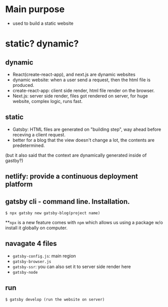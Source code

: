 # Main purpose
- used to build a static website

# static? dynamic?
## dynamic
- React(create-react-app), and next.js are dynamic websites
- dynamic website: when a user send a request, then the html file is produced.
- create-react-app: client side render, html file render on the browser.
- Next.js: server side render, files got rendered on server, for huge website, complex logic, runs fast.

## static
- Gatsby: HTML files are generated on "building step", way ahead before receving a client request.
- better for a blog that the view doesn't change a lot, the contents are predetermined.

(but it also said that the context are dynamically generated inside of gastby?)

## netlify: provide a continuous deployment platform

## gatsby cli - command line. Installation.
```
$ npx gatsby new gatsby-blog(project name)
```
**```npx``` is a new feature comes with ```npm``` which allows us using a package w/o install it globally on computer.

## navagate 4 files 
- ```gatsby-config.js```: main region
- ```gatsby-browser.js```
- ```gatsby-ssr```: you can also set it to server side render here
- ```gatsby-node```

## run
```
$ gatsby develop (run the website on server)
```

